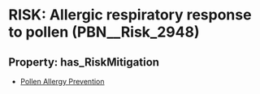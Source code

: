# RISK: __Allergic respiratory response to pollen__ (PBN__Risk_2948)

## Property: has_RiskMitigation

* [Pollen Allergy Prevention](PBN__Mitigation_1150)

